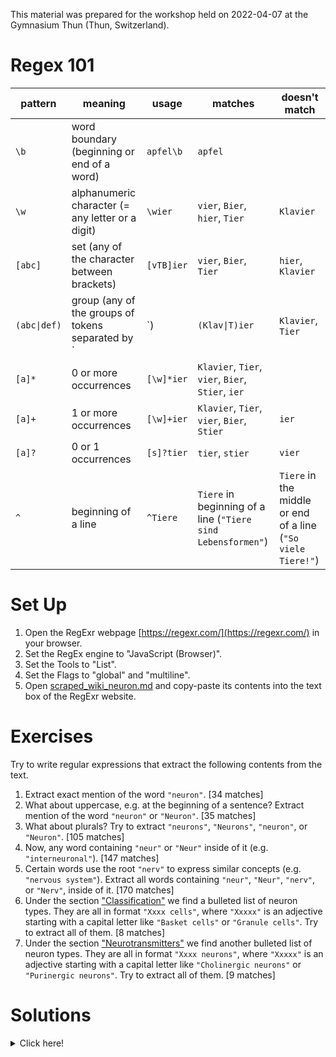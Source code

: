 This material was prepared for the workshop held on 2022-04-07 at the Gymnasium Thun (Thun, Switzerland).

# Regex 101

| pattern      | meaning                                        | usage          | matches                                           | doesn't match            |
|--------------|------------------------------------------------|----------------|---------------------------------------------------|--------------------------|
| `\b`         | word boundary (beginning or end of a word)               | `apfel\b`      | `apfel`                                           |                          |
| `\w`         | alphanumeric character (= any letter or a digit) | `\wier`        | `vier`, `Bier`, `hier`, `Tier`                    | `Klavier`                |
| `[abc]`      | set (any of the character between brackets)    | `[vTB]ier`     | `vier`, `Bier`, `Tier`                            | `hier`, `Klavier`|
| `(abc\|def)` | group (any of the groups of tokens separated by `|`) | `(Klav\|T)ier` | `Klavier`, `Tier`                                 | `Bier` |
| `[a]*`       | 0 or more occurrences                          | `[\w]*ier`       | `Klavier`, `Tier`, `vier`, `Bier`, `Stier`, `ier` |                          |
| `[a]+`       | 1 or more occurrences                          | `[\w]+ier`       | `Klavier`,  `Tier`,  `vier`,  `Bier`,  `Stier`    | `ier`                    |
| `[a]?`       | 0 or 1 occurrences                             | `[s]?tier`     | `tier`, `stier`                                   | `vier`                   |
| `^`          | beginning of a line                            | `^Tiere`     | `Tiere` in beginning of a line (`"Tiere sind Lebensformen"`)                                    | `Tiere` in the middle or end of a line (`"So viele Tiere!"`) |

# Set Up
1. Open the RegExr webpage [https://regexr.com/](https://regexr.com/) in your browser.
2. Set the RegEx engine to "JavaScript (Browser)".
3. Set the Tools to "List".
4. Set the Flags to "global" and "multiline".
5. Open [scraped_wiki_neuron.md](scraped_wiki_neuron.md) and copy-paste its contents into the text box of the RegExr website. 

# Exercises
Try to write regular expressions that extract the following contents from the text.
1. Extract exact mention of the word `"neuron"`. [34 matches]
2. What about uppercase, e.g. at the beginning of a sentence? Extract mention of the word `"neuron"` or `"Neuron"`. [35 matches]
3. What about plurals?  Try to extract `"neurons"`, `"Neurons"`, `"neuron"`, or `"Neuron"`. [105 matches]
4. Now, any word containing `"neur"` or `"Neur"` inside of it (e.g. `"interneuronal"`). [147 matches]
5. Certain words use the root `"nerv"` to express similar concepts (e.g. `"nervous system"`). Extract all words containing `"neur"`, `"Neur"`, `"nerv"`, or `"Nerv"`,  inside of it. [170 matches]
6. Under the section ["Classification"](scraped_wiki_neuron.md#Classification) we find a bulleted list of neuron types. They are all in format `"Xxxx cells"`, where `"Xxxxx"` is an adjective starting with a capital letter like `"Basket cells"` or `"Granule cells"`. Try to extract all of them. [8 matches]
7. Under the section ["Neurotransmitters"](scraped_wiki_neuron.md#Neurotransmitters) we find another bulleted list of neuron types. They are all in format `"Xxxx neurons"`, where `"Xxxxx"` is an adjective starting with a capital letter like `"Cholinergic neurons"` or `"Purinergic neurons"`. Try to extract all of them. [9 matches]

# Solutions
<details>

<summary>Click here!</summary>
  <ol>
  <li> <code>\bneuron\b</code> </li>
  <li> <code>\b[nN]euron\b</code> </li>
  <li> <code>\b[nN]euron[s]?\b</code> </li>
  <li> <code>\b[\w]*[nN]eur[\w]*\b</code> </li>
  <li> <code>\b[\w]*[nN]e(ur|rv)[\w]*\b</code> </li>
  <li> <code>^\w+ cells\b</code> </li>
  <li> <code>^\w+ neurons\b</code> </li>
</details>
